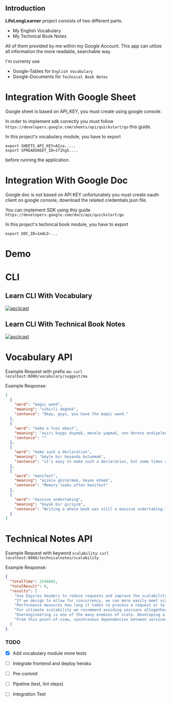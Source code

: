 ## Introduction

**LifeLongLearner** project consists of two different parts.

- My English Vocabulary
- My Technical Book Notes

All of them provided by me within my Google Account. This app can utilize all information the more readable, searchable
way.

I'm currenty use

* Google-Tables for `English Vocabulary`
* Google-Documents for `Technical Book Notes`

# Integration With Google Sheet
Google sheet is based on API_KEY, you must create using google console.

In order to implement sdk correctly you must follow `https://developers.google.com/sheets/api/quickstart/go` this guide.

In this project's vocabulary module, you have to export
```
export SHEETS_API_KEY=AIza.....
export SPREADSHEET_ID=1T1hg5....
```
before running the application.

# Integration With Google Doc
Google doc is not based on API KEY unfortunately you must create oauth client on google console,
download the related credentials.json file.

You can implement SDK using this guide `https://developers.google.com/docs/api/quickstart/go`

In this project's technical book module, you have to export
```
export DOC_ID=1m4LO-...
```

# Demo

# CLI

## Learn CLI With Vocabulary

[![asciicast](https://asciinema.org/a/469829.svg)](https://asciinema.org/a/469829)

## Learn CLI With Technical Book Notes

[![asciicast](https://asciinema.org/a/470326.svg)](https://asciinema.org/a/470326)

# Vocabulary API

Example Request with prefix `ma`: `curl localhost:8080/vocabulary/suggest/ma`

Example Response:

```json
[
  {
    "word": "magic wand",
    "meaning": "sihirli değnek",
    "sentence": "Okay, guys, you have the magic wand."
  },
  {
    "word": "make a fuss about",
    "meaning": "aşırı kaygı duymak, mesele yapmak, son derece endişelenmek",
    "sentence": ""
  },
  {
    "word": "make such a declaration",
    "meaning": "böyle bir beyanda bulunmak",
    "sentence": "it’s easy to make such a declaration, but some times are certainly better than others to consider external funding"
  },
  {
    "word": "manifest",
    "meaning": "açıkca göstermek, beyan etmek",
    "sentence": "Memory leaks often manifest"
  },
  {
    "word": "massive undertaking",
    "meaning": "büyük bir girişim",
    "sentence": "Writing a whole book was still a massive undertaking."
  }
]
```

# Technical Notes API

Example Request with keyword `scalability`: `curl localhost:8080/technicalnotes/scalability`

Example Response:

```json
{
  "totalTime": 2546892,
  "totalResult": 6,
  "results": [
    "Use Expires headers to reduce requests and improve the scalability and performance of your system.",
    "If we design to allow for concurrency, we can more easily meet scalability or performance requirements when the time comes",
    "Performance measures how long it takes to process a request or to perform a certain task, whereas scalability measures how much we can grow (or shrink).",
    "For ultimate scalability we recommend avoiding sessions altogether. However, this isn’t always possible. In these cases we recommend storing the session data in the user’s browser",
    "Overengineering is one of the many enemies of scale. Developing a solution beyond that which is useful simply wastes money and time. It may further waste processing resources, increase the cost of scale, and limit the overall scalability of the system (how far that system can be scaled). Building solutions that are overly complex has a similar effect. Systems that work too hard increase your cost and limit your ultimate size. Systems that make users work too hard limit how quickly you are likely to increase the number of users and therefore how quickly you will grow your business. Systems that are too complex to understand kill organizational productivity and the ease with which you can add engineers or add functionality to your system.",
    "From this point-of-view, synchronous dependencies between services imply that the calling service blocks the execution and waits for a response from the called service before continuing. Very similar to the concepts of Connascence of Execution Order and Connascence of Timing, this kind of dependency is very strong, tightly coupling the caller with the called. It does not scale very well, and the calling service may be impacted by errors in the called service. In systems with high availability as one of the non-functional requirements, this kind of communication is not desired. A powerful alternative to the synchronous approach is asynchronous communication using a publish/subscribe messaging system. In this scenario, the calling service simply publishes its message about a domain event occurring and continues with other work (unrelated to this request). It is not blocking and waiting for a response after it sends a request, and this improves scalability. Problems in another service do not break this service, and when other services are temporarily broken, the calling service might not be able to complete a process completely, but the calling service is not broken itself. Thus, using asynchronous messaging, the services are more decoupled, preserving more autonomy. The downside of the asynchronous messaging solution is that it increases the infrastructural complexity of the system because it requires mechanisms to send and handle messages. Furthermore, the design of the flow of domain events becomes essential when this pattern is used heavily, and this can move complexity into an area that is very difficult to monitor, opening the door for unwanted risks"
  ]
}
```

### TODO

- [x] Add vocabulary module more tests
- [ ] Integrate frontend and deploy heroku
- [ ] Pre-commit
- [ ] Pipeline (test, lint steps)
- [ ] Integration Test


